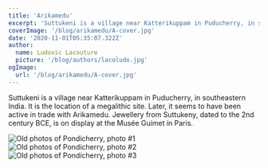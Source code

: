 ```yaml
---
title: 'Arikamedu'
excerpt: 'Suttukeni is a village near Katterikuppam in Puducherry, in southeastern India. It is the location of a megalithic site. Later, it seems to have been active in trade with Arikamedu. Jewellery from Suttukeny, dated to the 2nd century BCE, is on display at the Musée Guimet in Paris.'
coverImage: '/blog/arikamedu/A-cover.jpg'
date: '2020-11-01T05:35:07.322Z'
author:
  name: Ludovic Lacouture
  picture: '/blog/authors/lacoludo.jpg'
ogImage:
  url: '/blog/arikamedu/A-cover.jpg'
---
```


Suttukeni is a village near Katterikuppam in Puducherry, in southeastern India. It is the location of a megalithic site. Later, it seems to have been active in trade with Arikamedu. Jewellery from Suttukeny, dated to the 2nd century BCE, is on display at the Musée Guimet in Paris.

![Old photos of Pondicherry, photo #1](/blog/arikamedu/A-1.jpg)
![Old photos of Pondicherry, photo #2](/blog/arikamedu/A-2.jpg)
![Old photos of Pondicherry, photo #3](/blog/arikamedu/A-3.jpg)
